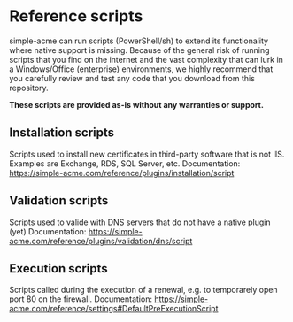 # Reference scripts
simple-acme can run scripts (PowerShell/sh) to extend its functionality where native support is missing. 
Because of the general risk of running scripts that you find on the internet and the vast complexity that 
can lurk in a Windows/Office (enterprise) environments, we highly recommend that you carefully review and
test any code that you download from this repository.

**These scripts are provided as-is without any warranties or support.**

## Installation scripts
Scripts used to install new certificates in third-party software that is not IIS. Examples are Exchange, 
RDS, SQL Server, etc.
Documentation: https://simple-acme.com/reference/plugins/installation/script

## Validation scripts
Scripts used to valide with DNS servers that do not have a native plugin (yet)
Documentation: https://simple-acme.com/reference/plugins/validation/dns/script

## Execution scripts
Scripts called during the execution of a renewal, e.g. to temporarely open port 80 on the firewall.
Documentation: https://simple-acme.com/reference/settings#DefaultPreExecutionScript
